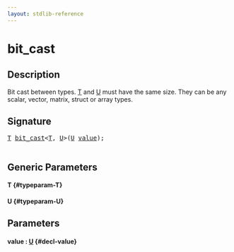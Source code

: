 ```yaml
---
layout: stdlib-reference
---
```


# bit\_cast

## Description

Bit cast between types. <span class='code'><a href="/stdlib-reference/global-decls/bit_cast#typeparam-T" class="code_type">T</a></span> and <span class='code'><a href="/stdlib-reference/global-decls/bit_cast#typeparam-U" class="code_type">U</a></span> must have the same size.
They can be any scalar, vector, matrix, struct or array types.




## Signature 

<pre>
<a href="/stdlib-reference/global-decls/bit_cast#typeparam-T" class="code_type">T</a> <a href="/stdlib-reference/global-decls/bit_cast">bit_cast</a>&lt;<a href="/stdlib-reference/global-decls/bit_cast#typeparam-T" class="code_type">T</a>, <a href="/stdlib-reference/global-decls/bit_cast#typeparam-U" class="code_type">U</a>&gt;(<a href="/stdlib-reference/global-decls/bit_cast#typeparam-U" class="code_type">U</a> <a href="/stdlib-reference/global-decls/bit_cast#decl-value" class="code_param">value</a>);

</pre>

## Generic Parameters

#### T {#typeparam-T}
#### U {#typeparam-U}

## Parameters

#### value  : [U](/stdlib-reference/global-decls/bit_cast#typeparam-U) {#decl-value}

